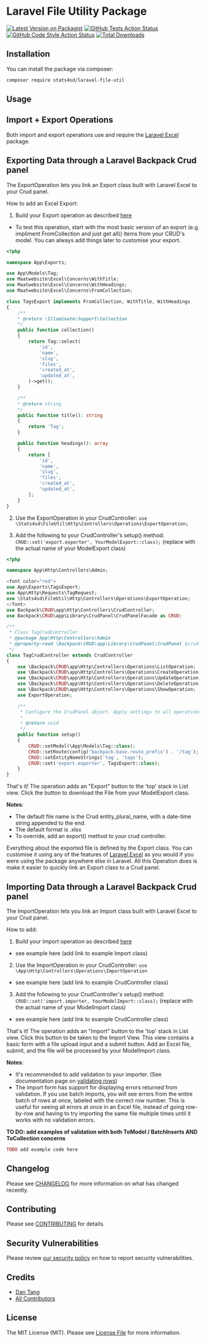 # Laravel File Utility Package

[![Latest Version on Packagist](https://img.shields.io/packagist/v/stats4sd/fileutil.svg?style=flat-square)](https://packagist.org/packages/stats4sd/fileutil)
[![GitHub Tests Action Status](https://img.shields.io/github/workflow/status/stats4sd/fileutil/run-tests?label=tests)](https://github.com/stats4sd/fileutil/actions?query=workflow%3Arun-tests+branch%3Amain)
[![GitHub Code Style Action Status](https://img.shields.io/github/workflow/status/stats4sd/fileutil/Check%20&%20fix%20styling?label=code%20style)](https://github.com/stats4sd/fileutil/actions?query=workflow%3A"Check+%26+fix+styling"+branch%3Amain)
[![Total Downloads](https://img.shields.io/packagist/dt/stats4sd/fileutil.svg?style=flat-square)](https://packagist.org/packages/stats4sd/fileutil)

## Installation

You can install the package via composer:

```bash
composer require stats4sd/laravel-file-util
```
## Usage

## Import + Export Operations

Both import and export operations use and require the [Laravel Excel](https://docs.laravel-excel.com/3.1) package. 

## Exporting Data through a Laravel Backpack Crud panel
The ExportOperation lets you link an Export class built with Laravel Excel to your Crud panel.

How to add an Excel Export:

1. Build your Export operation as described [here](https://docs.laravel-excel.com/3.1/exports/)
 - To test this operation, start with the most basic version of an export (e.g. impliment FromCollection and just get all() items from your CRUD's model. You can always add things later to customise your export.

```php
<?php

namespace App\Exports;

use App\Models\Tag;
use Maatwebsite\Excel\Concerns\WithTitle;
use Maatwebsite\Excel\Concerns\WithHeadings;
use Maatwebsite\Excel\Concerns\FromCollection;

class TagsExport implements FromCollection, WithTitle, WithHeadings
{
    /**
    * @return \Illuminate\Support\Collection
    */
    public function collection()
    {
        return Tag::select(
            'id',
            'name',
            'slug',
            'files',
            'created_at',
            'updated_at',
        )->get();
    }

    /**
    * @return string
    */
    public function title(): string
    {
        return 'Tag';
    }

    public function headings(): array
    {
        return [
            'id',
            'name',
            'slug',
            'files',
            'created_at',
            'updated_at',
        ];
    }
}
```


2. Use the ExportOperation in your CrudController: `use \Stats4sd\FileUtil\Http\Controllers\Operations\ExportOperation;` 

3. Add the following to your CrudController's setup() method:
`CRUD::set('export.exporter', YourModelExport::class);` (replace with the actual name of your ModelExport class)

```php
<?php

namespace App\Http\Controllers\Admin;

<font color="red">
use App\Exports\TagsExport;
use App\Http\Requests\TagRequest;
use \Stats4sd\FileUtil\Http\Controllers\Operations\ExportOperation;
</font>
use Backpack\CRUD\app\Http\Controllers\CrudController;
use Backpack\CRUD\app\Library\CrudPanel\CrudPanelFacade as CRUD;

/**
 * Class TagCrudController
 * @package App\Http\Controllers\Admin
 * @property-read \Backpack\CRUD\app\Library\CrudPanel\CrudPanel $crud
 */
class TagCrudController extends CrudController
{
    use \Backpack\CRUD\app\Http\Controllers\Operations\ListOperation;
    use \Backpack\CRUD\app\Http\Controllers\Operations\CreateOperation;
    use \Backpack\CRUD\app\Http\Controllers\Operations\UpdateOperation;
    use \Backpack\CRUD\app\Http\Controllers\Operations\DeleteOperation;
    use \Backpack\CRUD\app\Http\Controllers\Operations\ShowOperation;
    use ExportOperation;

    /**
     * Configure the CrudPanel object. Apply settings to all operations.
     * 
     * @return void
     */
    public function setup()
    {
        CRUD::setModel(\App\Models\Tag::class);
        CRUD::setRoute(config('backpack.base.route_prefix') . '/tag');
        CRUD::setEntityNameStrings('tag', 'tags');
        CRUD::set('export.exporter', TagsExport::class);
    }
}

```



That's it! The operation adds an "Export" button to the 'top' stack in List view. Click the button to download the File from your ModelExport class.

**Notes**:
 - The default file name is the Crud entity_plural_name, with a date-time string appended to the end.
 - The default format is .xlsx
 - To override, add an export() method to your crud controller. 

Everything about the exported file is defined by the Export class. You can customise it using any of the features of [Laravel Excel](https://docs.laravel-excel.com/3.1) as you would if you were using the package anywhere else in Laravel. All this Operation does is make it easier to quickly link an Export class to a Crud panel. 

## Importing Data through a Laravel Backpack Crud panel
The ImportOperation lets you link an Import class built with Laravel Excel to your Crud panel.

How to add:

1. Build your Import operation as described [here](https://docs.laravel-excel.com/3.1/imports/)
 - see example here (add link to example Import class)

2. Use the ImportOperation in your CrudController: `use \App\Http\Controllers\Operations\ImportOperation` 
 - see example here (add link to example CrudController class)

3. Add the following to your CrudController's setup() method:
`CRUD::set('import.importer, YourModelImport::class);` (replace with the actual name of your ModelImport class)
 - see example here (add link to example CrudController class)

That's it! The operation adds an "Import" button to the 'top' stack in List view. Click this button to be taken to the Import View. This view contains a basic form with a file upload input and a submit button. Add an Excel file, submit, and the file will be processed by your ModelImport class.


**Notes**:
 - It's recommended to add validation to your importer. (See documentation page on [validating rows](https://docs.laravel-excel.com/3.1/imports/validation.html))
 - The import form has support for displaying errors returned from validation. If you use batch imports, you will see errors from the entire batch of rows at once, labeled with the correct row number. This is useful for seeing all errors at once in an Excel file, instead of going row-by-row and having to try importing the same file multiple times until it works with no validation errors. 

**TO DO: add examples of validation with both ToModel / BatchInserts AND ToCollection concerns**

```php
TODO add example code here
```


## Changelog

Please see [CHANGELOG](CHANGELOG.md) for more information on what has changed recently.

## Contributing

Please see [CONTRIBUTING](.github/CONTRIBUTING.md) for details.

## Security Vulnerabilities

Please review [our security policy](../../security/policy) on how to report security vulnerabilities.

## Credits

- [Dan Tang](https://github.com/stats4sd)
- [All Contributors](../../contributors)

## License

The MIT License (MIT). Please see [License File](LICENSE.md) for more information.
